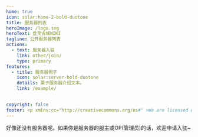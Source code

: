 ```yaml
---
home: true
icon: solar:home-2-bold-duotone
title: 服务器列表
heroImage: /logo.svg
heroText: 盘灵古域WIKI
tagline: 公开服务器列表
actions:
  - text: 服务器入驻
    link: other/join/
    type: primary
features:
  - title: 服务器例子
    icon: solar:server-bold-duotone
    details: 栗子服务器介绍文本。
    link: /example/

  
copyright: false
footer: <p xmlns:cc="http://creativecommons.org/ns#" >We are licensed under <a href="http://creativecommons.org/licenses/by/4.0/?ref=chooser-v1" target="_blank" rel="license noopener noreferrer" style="display:inline-block;">CC BY 4.0<img style="height:22px!important;margin-left:3px;vertical-align:text-bottom;" src="https://mirrors.creativecommons.org/presskit/icons/cc.svg?ref=chooser-v1"><img style="height:22px!important;margin-left:3px;vertical-align:text-bottom;" src="https://mirrors.creativecommons.org/presskit/icons/by.svg?ref=chooser-v1"></a></p><br />网站所涉及的公司名称、商标、产品等均为其各自所有者的资产，仅供识别。涉及游戏内的剧情文本为MayorTW & 紅石口袋所有。<br />"Minecraft"以及"我的世界"为美国微软公司的商标 本站与微软公司没有从属关系。| © 2015 - 2023 3ON EM
---
```


 好像还没有服务器呢。如果你是服务器的服主或OP(管理员)的话，欢迎申请入驻~
